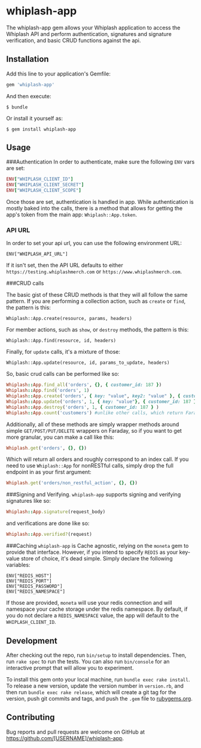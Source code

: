 # whiplash-app

The whiplash-app gem allows your Whiplash application to access the Whiplash
API and perform authentication, signatures and signature verification, and basic
CRUD functions against the api.

## Installation

Add this line to your application's Gemfile:

```ruby
gem 'whiplash-app'
```

And then execute:

    $ bundle

Or install it yourself as:

    $ gem install whiplash-app

## Usage

###Authentication
In order to authenticate, make sure the following `ENV` vars are set:

```ruby
ENV["WHIPLASH_CLIENT_ID"]
ENV["WHIPLASH_CLIENT_SECRET"]
ENV["WHIPLASH_CLIENT_SCOPE"]
```
Once those are set, authentication is handled in app.  While authentication is
mostly baked into the calls, there is a method that allows for getting the app's
token from the main app: `Whiplash::App.token`.

### API URL
In order to set your api url, you can use the following environment URL:
```
ENV["WHIPLASH_API_URL"]
```
If it isn't set, then the API URL defaults to either `https://testing.whiplashmerch.com` or `https://www.whiplashmerch.com`.

###CRUD calls

The basic gist of these CRUD methods is that they will all follow the same pattern.  If you are performing a collection action, such as `create` or `find`, the pattern is this:
```
Whiplash::App.create(resource, params, headers)
```
For member actions, such as `show`, or `destroy` methods, the pattern is this:
```
Whiplash::App.find(resource, id, headers)
```
Finally, for `update` calls, it's a mixture of those:
```
Whiplash::App.update(resource, id, params_to_update, headers)
```

So, basic crud calls can be performed like so:
```ruby
Whiplash::App.find_all('orders', {}, { customer_id: 187 })
Whiplash::App.find('orders', 1)
Whiplash::App.create('orders', { key: "value", key2: "value" }, { customer_id: 187 } )
Whiplash::App.update('orders', 1, { key: "value"}, { customer_id: 187 } )
Whiplash::App.destroy('orders', 1, { customer_id: 187 } )
Whiplash::App.count('customers') #unlike other calls, which return Faraday responses, this call returns an integer.
```

Additionally, all of these methods are simply wrapper methods around simple `GET/POST/PUT/DELETE` wrappers on Faraday, so if you want to get more granular,
you can make a call like this:

```ruby
Whiplash.get('orders', {}, {})
```
Which will return all orders and roughly correspond to an index call. If you need to use `Whiplash::App` for nonRESTful calls, simply drop the full endpoint in as your first argument:

```ruby
Whiplash.get('orders/non_restful_action', {}, {})
```
###Signing and Verifying.
`whiplash-app` supports signing and verifying signatures like so:
```ruby
Whiplash::App.signature(request_body)
```
and verifications are done like so:
```ruby
Whiplash::App.verified?(request)
```  

###Caching
`whiplash-app` is Cache agnostic, relying on the `moneta` gem to provide that
interface.  However, if you intend to specify `REDIS` as your key-value store of
choice, it's dead simple.  Simply declare the following variables:
```
ENV["REDIS_HOST"]
ENV["REDIS_PORT"]
ENV["REDIS_PASSWORD"]
ENV["REDIS_NAMESPACE"]
```
If those are provided, `moneta` will use your redis connection and will namespace your cache storage under the redis namespace.  By default, if you do not declare a `REDIS_NAMESPACE` value, the app will default to the `WHIPLASH_CLIENT_ID`.

## Development

After checking out the repo, run `bin/setup` to install dependencies. Then, run `rake spec` to run the tests. You can also run `bin/console` for an interactive prompt that will allow you to experiment.

To install this gem onto your local machine, run `bundle exec rake install`. To release a new version, update the version number in `version.rb`, and then run `bundle exec rake release`, which will create a git tag for the version, push git commits and tags, and push the `.gem` file to [rubygems.org](https://rubygems.org).

## Contributing

Bug reports and pull requests are welcome on GitHub at https://github.com/[USERNAME]/whiplash-app.
